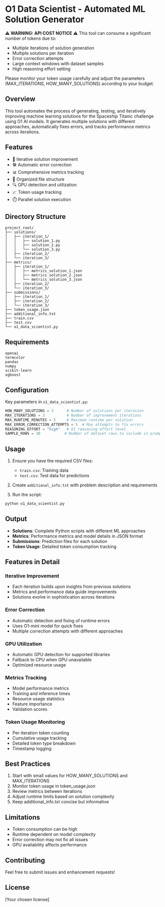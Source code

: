 # O1 Data Scientist - Automated ML Solution Generator

⚠️ **WARNING: API COST NOTICE** ⚠️
This tool can consume a significant number of tokens due to:
- Multiple iterations of solution generation
- Multiple solutions per iteration
- Error correction attempts
- Large context windows with dataset samples
- High reasoning effort setting

Please monitor your token usage carefully and adjust the parameters (MAX_ITERATIONS, HOW_MANY_SOLUTIONS) according to your budget.

## Overview
This tool automates the process of generating, testing, and iteratively improving machine learning solutions for the Spaceship Titanic challenge using O1 AI models. It generates multiple solutions with different approaches, automatically fixes errors, and tracks performance metrics across iterations.

## Features
- 🔄 Iterative solution improvement
- 🛠️ Automatic error correction
- 📊 Comprehensive metrics tracking
- 💾 Organized file structure
- 🔍 GPU detection and utilization
- 📈 Token usage tracking
- ⏱️ Parallel solution execution

## Directory Structure
```
project_root/
├── solutions/
│   ├── iteration_1/
│   │   ├── solution_1.py
│   │   ├── solution_2.py
│   │   └── solution_3.py
│   ├── iteration_2/
│   └── iteration_3/
├── metrics/
│   ├── iteration_1/
│   │   ├── metrics_solution_1.json
│   │   ├── metrics_solution_2.json
│   │   └── metrics_solution_3.json
│   ├── iteration_2/
│   └── iteration_3/
├── submissions/
│   ├── iteration_1/
│   ├── iteration_2/
│   └── iteration_3/
├── token_usage.json
├── additional_info.txt
├── train.csv
├── test.csv
└── o1_data_scientist.py
```

## Requirements
```
openai
termcolor
pandas
numpy
scikit-learn
xgboost
```

## Configuration
Key parameters in `o1_data_scientist.py`:
```python
HOW_MANY_SOLUTIONS = 3      # Number of solutions per iteration
MAX_ITERATIONS = 3          # Number of improvement iterations
MAX_RUNTIME_MINUTES = 5     # Maximum runtime per solution
MAX_ERROR_CORRECTION_ATTEMPTS = 5  # Max attempts to fix errors
REASONING_EFFORT = "high"   # O1 reasoning effort level
SAMPLE_ROWS = 30           # Number of dataset rows to include in prompt
```

## Usage
1. Ensure you have the required CSV files:
   - `train.csv`: Training data
   - `test.csv`: Test data for predictions

2. Create `additional_info.txt` with problem description and requirements

3. Run the script:
```bash
python o1_data_scientist.py
```

## Output
- **Solutions**: Complete Python scripts with different ML approaches
- **Metrics**: Performance metrics and model details in JSON format
- **Submissions**: Prediction files for each solution
- **Token Usage**: Detailed token consumption tracking

## Features in Detail

### Iterative Improvement
- Each iteration builds upon insights from previous solutions
- Metrics and performance data guide improvements
- Solutions evolve in sophistication across iterations

### Error Correction
- Automatic detection and fixing of runtime errors
- Uses O1-mini model for quick fixes
- Multiple correction attempts with different approaches

### GPU Utilization
- Automatic GPU detection for supported libraries
- Fallback to CPU when GPU unavailable
- Optimized resource usage

### Metrics Tracking
- Model performance metrics
- Training and inference times
- Resource usage statistics
- Feature importance
- Validation scores

### Token Usage Monitoring
- Per-iteration token counting
- Cumulative usage tracking
- Detailed token type breakdown
- Timestamp logging

## Best Practices
1. Start with small values for HOW_MANY_SOLUTIONS and MAX_ITERATIONS
2. Monitor token usage in token_usage.json
3. Review metrics between iterations
4. Adjust runtime limits based on solution complexity
5. Keep additional_info.txt concise but informative

## Limitations
- Token consumption can be high
- Runtime dependent on model complexity
- Error correction may not fix all issues
- GPU availability affects performance

## Contributing
Feel free to submit issues and enhancement requests!

## License
[Your chosen license] 